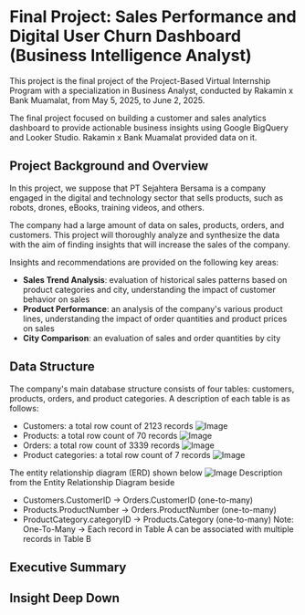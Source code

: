 # Final Project: Sales Performance and Digital User Churn Dashboard (Business Intelligence Analyst)

This project is the final project of the Project-Based Virtual Internship Program with a specialization in Business Analyst, conducted by Rakamin x Bank Muamalat, from May 5, 2025, to June 2, 2025. 

The final project focused on building a customer and sales analytics dashboard to provide actionable business insights using Google BigQuery and Looker Studio. Rakamin x Bank Muamalat provided data on it. 

## Project Background and Overview
In this project, we suppose that PT Sejahtera Bersama is a company engaged in the digital and technology sector that sells products, such as robots, drones, eBooks, training videos, and others. 

The company had a large amount of data on sales, products, orders, and customers. This project will thoroughly analyze and synthesize the data with the aim of finding insights that will increase the sales of the company.

Insights and recommendations are provided on the following key areas:
- **Sales Trend Analysis**: evaluation of historical sales patterns based on product categories and city, understanding the impact of customer behavior on sales
- **Product Performance**: an analysis of the company's various product lines, understanding the impact of order quantities and product prices on sales  
- **City Comparison**: an evaluation of sales and order quantities by city

## Data Structure
The company's main database structure consists of four tables: customers, products, orders, and product categories. A description of each table is as follows:
- Customers: a total row count of 2123 records
  ![Image](https://github.com/user-attachments/assets/b6ae7edf-b432-4068-8cc4-5db3f040ea1a)
- Products: a total row count of 70 records
  ![Image](https://github.com/user-attachments/assets/d6f9f813-7705-4f86-9854-f9a2b92a26ac)
- Orders: a total row count of 3339 records
  ![Image](https://github.com/user-attachments/assets/aef68248-ba82-468b-ac0d-9609090acdcc)
- Product categories: a total row count of 7 records
  ![Image](https://github.com/user-attachments/assets/2289f0a4-df4e-42e7-afd1-8eedae293cdb)

The entity relationship diagram (ERD) shown below
![Image](https://github.com/user-attachments/assets/2955899e-02d3-49cf-82de-5fdb53f0bc2b)
Description from the Entity Relationship Diagram beside
- Customers.CustomerID → Orders.CustomerID (one-to-many)
- Products.ProductNumber → Orders.ProductNumber (one-to-many)
- ProductCategory.categoryID → Products.Category (one-to-many)
Note: One-To-Many → Each record in Table A can be associated with multiple records in Table B

## Executive Summary

## Insight Deep Down

